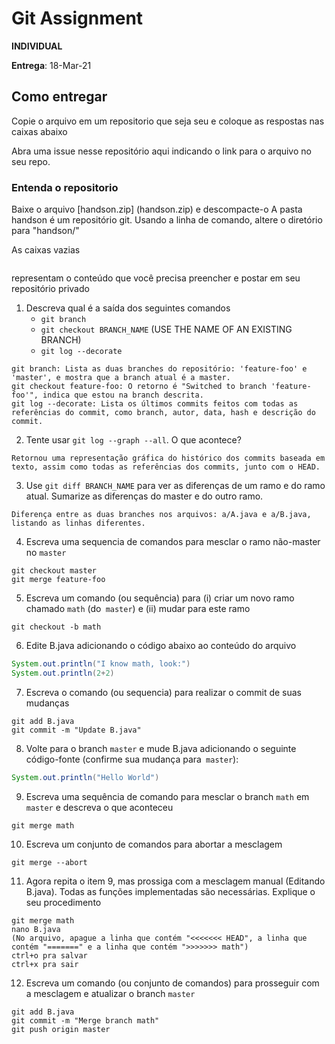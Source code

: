 # Git Assignment

**INDIVIDUAL**

**Entrega**: 18-Mar-21

## Como entregar
Copie o arquivo em um repositorio que seja seu e coloque as respostas nas caixas abaixo

Abra uma issue nesse repositório aqui indicando o link para o arquivo no seu repo.

### Entenda o repositorio
Baixe o arquivo [handson.zip] (handson.zip) e descompacte-o
A pasta handson é um repositório git. Usando a linha de comando, altere o diretório para "handson/"

As caixas vazias
```

```
representam o conteúdo que você precisa preencher e postar em seu repositório privado

1. Descreva qual é a saída dos seguintes comandos
    -  `git branch` 
    -  `git checkout BRANCH_NAME` (USE THE NAME OF AN EXISTING BRANCH)
    -  `git log --decorate`

```
git branch: Lista as duas branches do repositório: 'feature-foo' e 'master', e mostra que a branch atual é a master.
git checkout feature-foo: O retorno é "Switched to branch 'feature-foo'", indica que estou na branch descrita.
git log --decorate: Lista os últimos commits feitos com todas as referências do commit, como branch, autor, data, hash e descrição do commit.
```

2. Tente usar `git log --graph --all`. O que acontece?
```
Retornou uma representação gráfica do histórico dos commits baseada em texto, assim como todas as referências dos commits, junto com o HEAD.
```

3. Use `git diff BRANCH_NAME`  para ver as diferenças de um ramo e do ramo atual.
   Sumarize as diferenças do master e do outro ramo.

```
Diferença entre as duas branches nos arquivos: a/A.java e a/B.java, listando as linhas diferentes.
```

4. Escreva uma sequencia de comandos para mesclar o ramo não-master no `master`

```
git checkout master
git merge feature-foo
```


5. Escreva um comando (ou sequência) para (i) criar um novo ramo chamado `math` (do` master`)
e (ii) mudar para este ramo

```
git checkout -b math
```
   
6. Edite B.java adicionando o código abaixo ao conteúdo do arquivo
```java
System.out.println("I know math, look:")
System.out.println(2+2)
```

7. Escreva o comando (ou sequencia) para realizar o commit de suas mudanças
```
git add B.java
git commit -m "Update B.java"
```

8. Volte para o branch `master` e mude B.java adicionando o seguinte código-fonte (confirme sua mudança para` master`):
```java
System.out.println("Hello World")
```

9. Escreva uma sequência de comando para mesclar o branch `math` em` master` e descreva o que aconteceu
```
git merge math
```
   
10. Escreva um conjunto de comandos para abortar a mesclagem
```
git merge --abort
```
   
11. Agora repita o item 9, mas prossiga com a mesclagem manual (Editando B.java). Todas as funções implementadas são necessárias. Explique o seu procedimento
```
git merge math
nano B.java
(No arquivo, apague a linha que contém "<<<<<<< HEAD", a linha que contém "=======" e a linha que contém ">>>>>>> math")
ctrl+o pra salvar
ctrl+x pra sair
```

12. Escreva um comando (ou conjunto de comandos) para prosseguir com a mesclagem e atualizar o branch `master`
```
git add B.java
git commit -m "Merge branch math"
git push origin master
```



